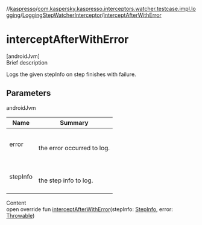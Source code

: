 //[kaspresso](../../index.md)/[com.kaspersky.kaspresso.interceptors.watcher.testcase.impl.logging](../index.md)/[LoggingStepWatcherInterceptor](index.md)/[interceptAfterWithError](intercept-after-with-error.md)



# interceptAfterWithError  
[androidJvm]  
Brief description  


Logs the given stepInfo on step finishes with failure.



## Parameters  
  
androidJvm  
  
|  Name|  Summary| 
|---|---|
| error| <br><br>the error occurred to log.<br><br>
| stepInfo| <br><br>the step info to log.<br><br>
  
  
Content  
open override fun [interceptAfterWithError](intercept-after-with-error.md)(stepInfo: [StepInfo](../../com.kaspersky.kaspresso.testcases.models.info/-step-info/index.md), error: [Throwable](https://kotlinlang.org/api/latest/jvm/stdlib/kotlin/-throwable/index.html))  



